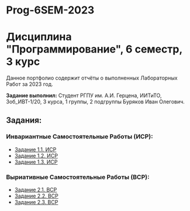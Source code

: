 # Prog-6SEM-2023
# Дисциплина "Программирование", 6 семестр, 3 курс
Данное портфолио содержит отчёты о выполненных Лабораторных Работ за 2023 год.

**Задание выполнил:** Студент РГПУ им. А.И. Герцена, ИИТиТО, 3об_ИВТ-1/20, 3 курса, 1 группы, 2 подгруппы Буряков Иван Олегович.

## Задания:

### Инвариантные Самостоятельные Работы (ИСР):

* [Задание 1.1. ИСР](https://github.com/Buryackov-Ivan/Buryakov-Ivan.github.io/blob/main/ИСР%201.1.md)
* [Задание 1.2. ИСР](https://github.com/Buryackov-Ivan/Buryakov-Ivan.github.io/blob/main/ИСР%201.2.md)
* [Задание 1.3. ИСР](https://github.com/Buryackov-Ivan/Buryakov-Ivan.github.io/blob/main/ИСР%201.3.md)

### Выриативные Самостоятельные Работы (ВСР):

* [Задание 2.1. ВСР](https://github.com/Buryackov-Ivan/Buryakov-Ivan.github.io/blob/main/ВСР%202.1.md)
* [Задание 2.2. ВСР](https://github.com/Buryackov-Ivan/Buryakov-Ivan.github.io/blob/main/ВСР%202.2.md)
* [Задание 2.3. ВСР](https://github.com/Buryackov-Ivan/Buryakov-Ivan.github.io/blob/main/ВСР%202.3.md)
